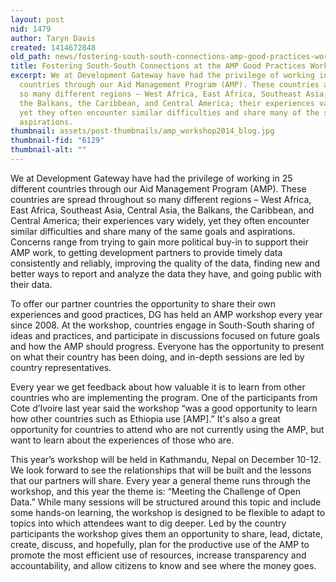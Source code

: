 ```yaml
---
layout: post
nid: 1479
author: Taryn Davis
created: 1414672848
old_path: news/fostering-south-south-connections-amp-good-practices-workshop
title: Fostering South-South Connections at the AMP Good Practices Workshop
excerpt: We at Development Gateway have had the privilege of working in 25 different
  countries through our Aid Management Program (AMP). These countries are spread throughout
  so many different regions – West Africa, East Africa, Southeast Asia, Central Asia,
  the Balkans, the Caribbean, and Central America; their experiences vary widely,
  yet they often encounter similar difficulties and share many of the same goals and
  aspirations.
thumbnail: assets/post-thumbnails/amp_workshop2014_blog.jpg
thumbnail-fid: "6129"
thumbnail-alt: ""
---
```


We at Development Gateway have had the privilege of working in 25 different countries through our Aid Management Program (AMP). These countries are spread throughout so many different regions – West Africa, East Africa, Southeast Asia, Central Asia, the Balkans, the Caribbean, and Central America; their experiences vary widely, yet they often encounter similar difficulties and share many of the same goals and aspirations. Concerns range from trying to gain more political buy-in to support their AMP work, to getting development partners to provide timely data consistently and reliably, improving the quality of the data, finding new and better ways to report and analyze the data they have, and going public with their data.

To offer our partner countries the opportunity to share their own experiences and good practices, DG has held an AMP workshop every year since 2008. At the workshop, countries engage in South-South sharing of ideas and practices, and participate in discussions focused on future goals and how the AMP should progress. Everyone has the opportunity to present on what their country has been doing, and in-depth sessions are led by country representatives.

Every year we get feedback about how valuable it is to learn from other countries who are implementing the program. One of the participants from Cote d’Ivoire last year said the workshop “was a good opportunity to learn how other countries such as Ethiopia use [AMP].” It's also a great opportunity for countries to attend who are not currently using the AMP, but want to learn about the experiences of those who are.

This year’s workshop will be held in Kathmandu, Nepal on December 10-12. We look forward to see the relationships that will be built and the lessons that our partners will share. Every year a general theme runs through the workshop, and this year the theme is: “Meeting the Challenge of Open Data.” While many sessions will be structured around this topic and include some hands-on learning, the workshop is designed to be flexible to adapt to topics into which attendees want to dig deeper. Led by the country participants the workshop gives them an opportunity to share, lead, dictate, create, discuss, and hopefully, plan for the productive use of the AMP to promote the most efficient use of resources, increase transparency and accountability, and allow citizens to know and see where the money goes.

